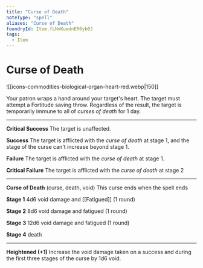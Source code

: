```yaml
---
title: "Curse of Death"
noteType: "spell"
aliases: "Curse of Death"
foundryId: Item.fLNnKuwdnER0yb0J
tags:
  - Item
---
```


# Curse of Death
![[icons-commodities-biological-organ-heart-red.webp|150]]

Your patron wraps a hand around your target's heart. The target must attempt a Fortitude saving throw. Regardless of the result, the target is temporarily immune to all of _curses of death_ for 1 day.

* * *

**Critical Success** The target is unaffected.

**Success** The target is afflicted with the _curse of death_ at stage 1, and the stage of the curse can't increase beyond stage 1.

**Failure** The target is afflicted with the _curse of death_ at stage 1.

**Critical Failure** The target is afflicted with the _curse of death_ at stage 2

* * *

**Curse of Death** (curse, death, void) This curse ends when the spell ends

**Stage 1** 4d6 void damage and [[Fatigued]] (1 round)

**Stage 2** 8d6 void damage and fatigued (1 round)

**Stage 3** 12d6 void damage and fatigued (1 round)

**Stage 4** death

* * *

**Heightened (+1)** Increase the void damage taken on a success and during the first three stages of the curse by 1d6 void.
